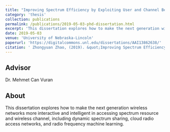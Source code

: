 ```yaml
---
title: "Improving Spectrum Efficiency by Exploiting User and Channel Behaviors for Next Generation Wireless Networks" 
category: 'thesis'
collection: publications
permalink: /publications/2019-05-03-phd-dissertation.html
excerpt: 'This dissertation explores how to make the next generation wireless networks more interactive and intelligent in accessing spectrum resource and wireless channel, including dynamic spectrum sharing, cloud radio access networks, and radio frequency machine learning.'
date: 2019-05-03
venue: 'University of Nebraska-Lincoln'
paperurl: 'https://digitalcommons.unl.edu/dissertations/AAI13862638/'
citation: ' Zhongyuan Zhao, (2019). &quot;Improving Spectrum Efficiency by Exploiting User and Channel Behaviors for Next Generation Wireless Networks,&quot; Ph.D. dissertation, <i>University of Nebraska-Lincoln</i>.'
---
```


## Advisor
Dr. Mehmet Can Vuran

## About
This dissertation explores how to make the next generation wireless networks more interactive and intelligent in accessing spectrum resource and wireless channel, including dynamic spectrum sharing, cloud radio access networks, and radio frequency machine learning.

